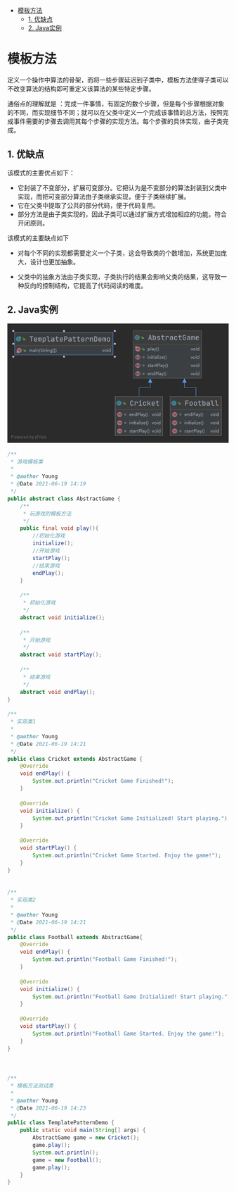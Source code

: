 - [模板方法](#模板方法)
  - [1. 优缺点](#1-优缺点)
  - [2. Java实例](#2-java实例)

# 模板方法

定义一个操作中算法的骨架，而将一些步骤延迟到子类中，模板方法使得子类可以不改变算法的结构即可重定义该算法的某些特定步骤。

通俗点的理解就是 ：完成一件事情，有固定的数个步骤，但是每个步骤根据对象的不同，而实现细节不同；就可以在父类中定义一个完成该事情的总方法，按照完成事件需要的步骤去调用其每个步骤的实现方法。每个步骤的具体实现，由子类完成。

## 1. 优缺点

该模式的主要优点如下：

- 它封装了不变部分，扩展可变部分。它把认为是不变部分的算法封装到父类中实现，而把可变部分算法由子类继承实现，便于子类继续扩展。
- 它在父类中提取了公共的部分代码，便于代码复用。
- 部分方法是由子类实现的，因此子类可以通过扩展方式增加相应的功能，符合开闭原则。

该模式的主要缺点如下

- 对每个不同的实现都需要定义一个子类，这会导致类的个数增加，系统更加庞大，设计也更加抽象。

- 父类中的抽象方法由子类实现，子类执行的结果会影响父类的结果，这导致一种反向的控制结构，它提高了代码阅读的难度。

## 2. Java实例

![](./images/TemplatePattern.png)

```java
/**
 * 游戏模板类
 *
 * @author Young
 * @Date 2021-06-19 14:19
 */
public abstract class AbstractGame {
    /**
     * 玩游戏的模板方法
     */
    public final void play(){
        //初始化游戏
        initialize();
        //开始游戏
        startPlay();
        //结束游戏
        endPlay();
    }

    /**
     * 初始化游戏
     */
    abstract void initialize();

    /**
     * 开始游戏
     */
    abstract void startPlay();

    /**
     * 结束游戏
     */
    abstract void endPlay();
}

/**
 * 实现类1
 *
 * @author Young
 * @Date 2021-06-19 14:21
 */
public class Cricket extends AbstractGame {
    @Override
    void endPlay() {
        System.out.println("Cricket Game Finished!");
    }

    @Override
    void initialize() {
        System.out.println("Cricket Game Initialized! Start playing.");
    }

    @Override
    void startPlay() {
        System.out.println("Cricket Game Started. Enjoy the game!");
    }
}


/**
 * 实现类2
 *
 * @author Young
 * @Date 2021-06-19 14:21
 */
public class Football extends AbstractGame{
    @Override
    void endPlay() {
        System.out.println("Football Game Finished!");
    }

    @Override
    void initialize() {
        System.out.println("Football Game Initialized! Start playing.");
    }

    @Override
    void startPlay() {
        System.out.println("Football Game Started. Enjoy the game!");
    }
}



/**
 * 模板方法测试类
 *
 * @author Young
 * @Date 2021-06-19 14:23
 */
public class TemplatePatternDemo {
    public static void main(String[] args) {
        AbstractGame game = new Cricket();
        game.play();
        System.out.println();
        game = new Football();
        game.play();
    }
}

```
